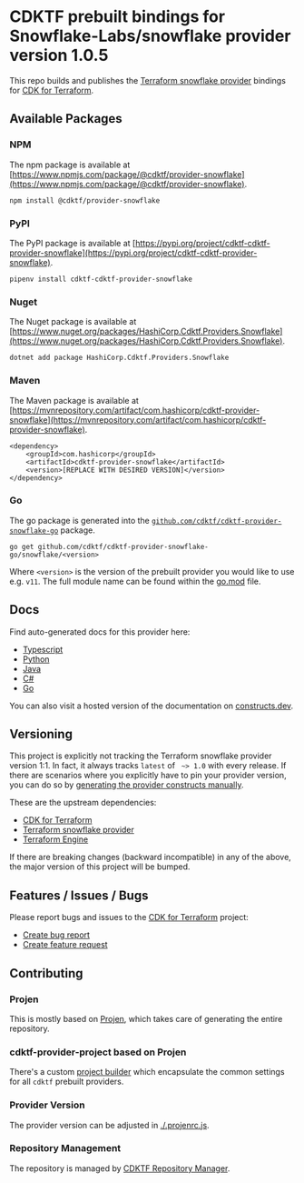 # CDKTF prebuilt bindings for Snowflake-Labs/snowflake provider version 1.0.5

This repo builds and publishes the [Terraform snowflake provider](https://registry.terraform.io/providers/Snowflake-Labs/snowflake/1.0.5/docs) bindings for [CDK for Terraform](https://cdk.tf).

## Available Packages

### NPM

The npm package is available at [https://www.npmjs.com/package/@cdktf/provider-snowflake](https://www.npmjs.com/package/@cdktf/provider-snowflake).

`npm install @cdktf/provider-snowflake`

### PyPI

The PyPI package is available at [https://pypi.org/project/cdktf-cdktf-provider-snowflake](https://pypi.org/project/cdktf-cdktf-provider-snowflake).

`pipenv install cdktf-cdktf-provider-snowflake`

### Nuget

The Nuget package is available at [https://www.nuget.org/packages/HashiCorp.Cdktf.Providers.Snowflake](https://www.nuget.org/packages/HashiCorp.Cdktf.Providers.Snowflake).

`dotnet add package HashiCorp.Cdktf.Providers.Snowflake`

### Maven

The Maven package is available at [https://mvnrepository.com/artifact/com.hashicorp/cdktf-provider-snowflake](https://mvnrepository.com/artifact/com.hashicorp/cdktf-provider-snowflake).

```
<dependency>
    <groupId>com.hashicorp</groupId>
    <artifactId>cdktf-provider-snowflake</artifactId>
    <version>[REPLACE WITH DESIRED VERSION]</version>
</dependency>
```

### Go

The go package is generated into the [`github.com/cdktf/cdktf-provider-snowflake-go`](https://github.com/cdktf/cdktf-provider-snowflake-go) package.

`go get github.com/cdktf/cdktf-provider-snowflake-go/snowflake/<version>`

Where `<version>` is the version of the prebuilt provider you would like to use e.g. `v11`. The full module name can be found
within the [go.mod](https://github.com/cdktf/cdktf-provider-snowflake-go/blob/main/snowflake/go.mod#L1) file.

## Docs

Find auto-generated docs for this provider here:

* [Typescript](./docs/API.typescript.md)
* [Python](./docs/API.python.md)
* [Java](./docs/API.java.md)
* [C#](./docs/API.csharp.md)
* [Go](./docs/API.go.md)

You can also visit a hosted version of the documentation on [constructs.dev](https://constructs.dev/packages/@cdktf/provider-snowflake).

## Versioning

This project is explicitly not tracking the Terraform snowflake provider version 1:1. In fact, it always tracks `latest` of ` ~> 1.0` with every release. If there are scenarios where you explicitly have to pin your provider version, you can do so by [generating the provider constructs manually](https://cdk.tf/imports).

These are the upstream dependencies:

* [CDK for Terraform](https://cdk.tf)
* [Terraform snowflake provider](https://registry.terraform.io/providers/Snowflake-Labs/snowflake/1.0.5)
* [Terraform Engine](https://terraform.io)

If there are breaking changes (backward incompatible) in any of the above, the major version of this project will be bumped.

## Features / Issues / Bugs

Please report bugs and issues to the [CDK for Terraform](https://cdk.tf) project:

* [Create bug report](https://cdk.tf/bug)
* [Create feature request](https://cdk.tf/feature)

## Contributing

### Projen

This is mostly based on [Projen](https://github.com/projen/projen), which takes care of generating the entire repository.

### cdktf-provider-project based on Projen

There's a custom [project builder](https://github.com/cdktf/cdktf-provider-project) which encapsulate the common settings for all `cdktf` prebuilt providers.

### Provider Version

The provider version can be adjusted in [./.projenrc.js](./.projenrc.js).

### Repository Management

The repository is managed by [CDKTF Repository Manager](https://github.com/cdktf/cdktf-repository-manager/).
